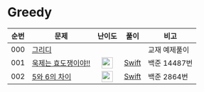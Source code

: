 # Greedy

| 순번  | 문제  | 난이도 | 풀이 | 비고      |
|-----|-----|:-----:|----|---------|
| 000 | [그리디](./이코테/README.md) |     |    | 교재 예제풀이 |
| 001 | [욱제는 효도쟁이야!!](https://www.acmicpc.net/problem/14487) | <img src="../BAEKJOON/images/브2.svg" alt="브2" width="25"/> | [Swift](../BAEKJOON/14487.md) | 백준 14487번 | 
| 002 | [5와 6의 차이](https://www.acmicpc.net/problem/2864) | <img src="../BAEKJOON/images/브2.svg" alt="브2" width="25"/> | [Swift](../BAEKJOON/2864.md) | 백준 2864번 |